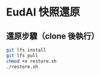 # EudAI 快照還原

## 還原步驟（clone 後執行）

```bash
git lfs install
git lfs pull
chmod +x restore.sh
./restore.sh
